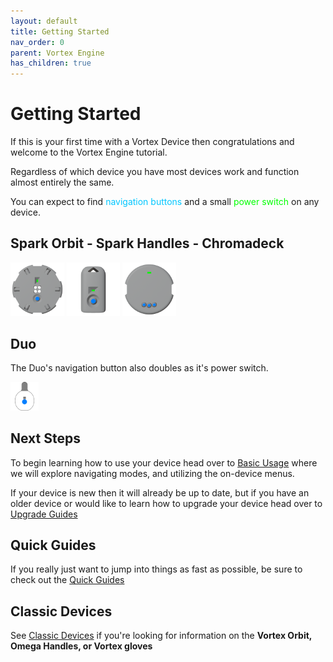 ```yaml
---
layout: default
title: Getting Started
nav_order: 0
parent: Vortex Engine
has_children: true
---
```

<style>
.device-icon {
   margin: 0px;
   width: 17%;
   height: 17%;
}
.duo-icon {
   margin: 0px;
   width: 7%;
   height: 7%;
}
</style>

# Getting Started

If this is your first time with a Vortex Device then congratulations and welcome to the Vortex Engine tutorial.

Regardless of which device you have most devices work and function almost entirely the same.

You can expect to find <span style="color: #00c6ff">navigation buttons</span> and a small <span style="color: #00ff00">power switch</span> on any device.

## Spark Orbit - Spark Handles - Chromadeck

  <img width="220" height="220" class="device-icon" src="assets/images/spark-orbit-render-square-512.png" alt="Spark Orbit">
  <img width="220" height="220" class="device-icon" src="assets/images/spark-handle-render-square-512.png" alt="Spark Handle">
  <img width="220" height="220" class="device-icon" src="assets/images/chromadeck-render-square-512.png" alt="Chromadeck">

## Duo
The Duo's navigation button also doubles as it's power switch.

  <img class="engine-icon" style="margin-right: 15px; width: 9%; height: auto;" src="assets/images/duo-logo-button-square-512.png" alt="Duo">

## Next Steps

To begin learning how to use your device head over to [Basic Usage](basic_usage.html) where we will explore navigating modes, and utilizing the on-device menus.

If your device is new then it will already be up to date, but if you have an older device or would like to learn how to upgrade your device head over to [Upgrade Guides](upgrade_guides.html)

## Quick Guides

If you really just want to jump into things as fast as possible, be sure to check out the [Quick Guides](guides.html)

## Classic Devices

See [Classic Devices](getting_started_classic_devices.html) if you're looking for information on the **Vortex Orbit, Omega Handles, or Vortex gloves**